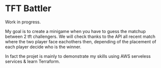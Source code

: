 # TFT Battler

Work in progress.

My goal is to create a minigame when you have to guess the matchup between 2 tft challengers.
We will check thanks to the API all recent match where the two player face eachothers then, depending of the placement of each player decide who is the winner.

In fact the projet is mainly to demonstrate my skills using AWS serveless services & learn Terraform.
